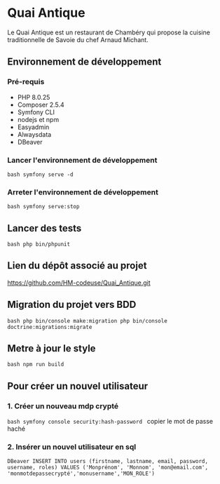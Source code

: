 # Quai Antique

Le Quai Antique est un restaurant de Chambéry qui propose la cuisine traditionnelle de Savoie du chef Arnaud Michant. 

## Environnement de développement 

### Pré-requis
-   PHP 8.0.25
-   Composer 2.5.4
-   Symfony CLI
-   nodejs et npm
-   Easyadmin
-   Alwaysdata 
-   DBeaver

### Lancer l'environnement de développement 

``bash
symfony serve -d
``

### Arreter l'environnement de développement 

``bash
symfony serve:stop
`` 

## Lancer des tests

``bash
php bin/phpunit
``

## Lien du dépôt associé au projet
https://github.com/HM-codeuse/Quai_Antique.git


## Migration du projet vers BDD
``bash
php bin/console make:migration
php bin/console doctrine:migrations:migrate
``

## Metre à jour le style 
``bash
npm run build
``


## Pour créer un nouvel utilisateur
### 1. Créer un nouveau mdp crypté
``bash
symfony console security:hash-password
``
copier le mot de passe haché

### 2. Insérer un nouvel utilisateur en sql
``DBeaver
INSERT INTO users (firstname, lastname, email, password, username, roles) VALUES ('Monprénom', 'Monnom', 'mon@email.com', 'monmotdepassecrypté','monusername','MON_ROLE')
``
